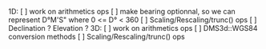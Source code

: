1D:
[ ] work on arithmetics ops
[ ] make bearing optionnal, so we can represent D°M'S" where 0 <= D° < 360
[ ] Scaling/Rescaling/trunc() ops
[ ] Declination ? Elevation ?
3D: 
[ ] work on arithmetics ops
[ ] DMS3d::WGS84 conversion methods
[ ] Scaling/Rescaling/trunc() ops
